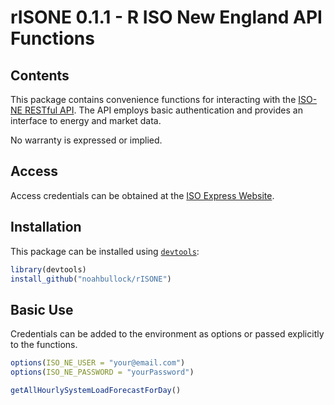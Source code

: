 # rISONE 0.1.1 - R ISO New England API Functions

## Contents
This package contains convenience functions for interacting with the [ISO-NE RESTful API](https://webservices.iso-ne.com/docs/v1.1/). The API employs basic authentication and provides an interface to energy and market data. 

No warranty is expressed or implied.

## Access
Access credentials can be obtained at the [ISO Express Website](https://www.iso-ne.com/isoexpress/login?p_p_id=58&p_p_lifecycle=0&p_p_state=normal&p_p_mode=view&p_p_col_id=column-3&p_p_col_count=1&saveLastPath=0&_58_struts_action=%2Flogin%2Fcreate_account).

## Installation
This package can be installed using [`devtools`](https://github.com/hadley/devtools):
```r
library(devtools)
install_github("noahbullock/rISONE")
```

## Basic Use
Credentials can be added to the environment as options or passed explicitly to the functions.
```r
options(ISO_NE_USER = "your@email.com")
options(ISO_NE_PASSWORD = "yourPassword")

getAllHourlySystemLoadForecastForDay()
```

